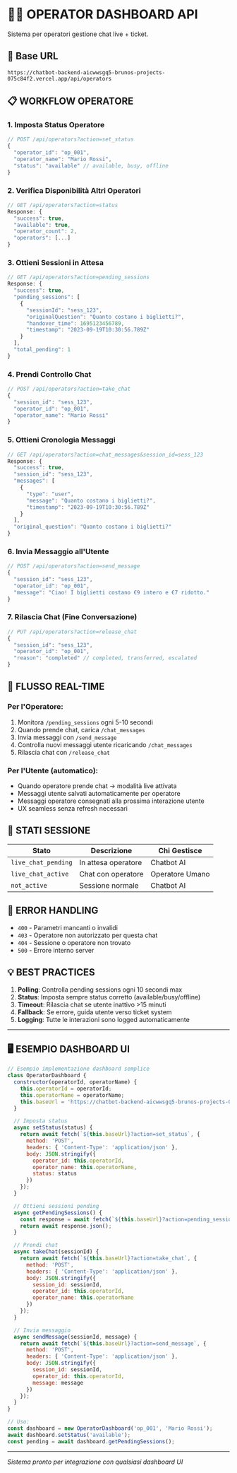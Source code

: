 # 👨‍💼 OPERATOR DASHBOARD API

Sistema per operatori gestione chat live + ticket.

## 🔗 Base URL
```
https://chatbot-backend-aicwwsgq5-brunos-projects-075c84f2.vercel.app/api/operators
```

## 📋 WORKFLOW OPERATORE

### 1. Imposta Status Operatore
```javascript
// POST /api/operators?action=set_status
{
  "operator_id": "op_001",
  "operator_name": "Mario Rossi", 
  "status": "available" // available, busy, offline
}
```

### 2. Verifica Disponibilità Altri Operatori
```javascript
// GET /api/operators?action=status
Response: {
  "success": true,
  "available": true,
  "operator_count": 2,
  "operators": [...]
}
```

### 3. Ottieni Sessioni in Attesa
```javascript
// GET /api/operators?action=pending_sessions
Response: {
  "success": true,
  "pending_sessions": [
    {
      "sessionId": "sess_123",
      "originalQuestion": "Quanto costano i biglietti?",
      "handover_time": 1695123456789,
      "timestamp": "2023-09-19T10:30:56.789Z"
    }
  ],
  "total_pending": 1
}
```

### 4. Prendi Controllo Chat
```javascript
// POST /api/operators?action=take_chat
{
  "session_id": "sess_123",
  "operator_id": "op_001",
  "operator_name": "Mario Rossi"
}
```

### 5. Ottieni Cronologia Messaggi
```javascript
// GET /api/operators?action=chat_messages&session_id=sess_123
Response: {
  "success": true,
  "session_id": "sess_123", 
  "messages": [
    {
      "type": "user",
      "message": "Quanto costano i biglietti?",
      "timestamp": "2023-09-19T10:30:56.789Z"
    }
  ],
  "original_question": "Quanto costano i biglietti?"
}
```

### 6. Invia Messaggio all'Utente
```javascript
// POST /api/operators?action=send_message
{
  "session_id": "sess_123",
  "operator_id": "op_001", 
  "message": "Ciao! I biglietti costano €9 intero e €7 ridotto."
}
```

### 7. Rilascia Chat (Fine Conversazione)
```javascript
// PUT /api/operators?action=release_chat
{
  "session_id": "sess_123",
  "operator_id": "op_001",
  "reason": "completed" // completed, transferred, escalated
}
```

## 🔄 FLUSSO REAL-TIME

### Per l'Operatore:
1. Monitora `/pending_sessions` ogni 5-10 secondi
2. Quando prende chat, carica `/chat_messages` 
3. Invia messaggi con `/send_message`
4. Controlla nuovi messaggi utente ricaricando `/chat_messages`
5. Rilascia chat con `/release_chat`

### Per l'Utente (automatico):
- Quando operatore prende chat → modalità live attivata
- Messaggi utente salvati automaticamente per operatore
- Messaggi operatore consegnati alla prossima interazione utente
- UX seamless senza refresh necessari

## 🎯 STATI SESSIONE

| Stato | Descrizione | Chi Gestisce |
|-------|-------------|--------------|
| `live_chat_pending` | In attesa operatore | Chatbot AI |
| `live_chat_active` | Chat con operatore | Operatore Umano |
| `not_active` | Sessione normale | Chatbot AI |

## 🚨 ERROR HANDLING

- `400` - Parametri mancanti o invalidi
- `403` - Operatore non autorizzato per questa chat  
- `404` - Sessione o operatore non trovato
- `500` - Errore interno server

## 💡 BEST PRACTICES

1. **Polling**: Controlla pending sessions ogni 10 secondi max
2. **Status**: Imposta sempre status corretto (available/busy/offline)
3. **Timeout**: Rilascia chat se utente inattivo >15 minuti
4. **Fallback**: Se errore, guida utente verso ticket system
5. **Logging**: Tutte le interazioni sono logged automaticamente

---

## 🖥️ ESEMPIO DASHBOARD UI

```javascript
// Esempio implementazione dashboard semplice
class OperatorDashboard {
  constructor(operatorId, operatorName) {
    this.operatorId = operatorId;
    this.operatorName = operatorName;
    this.baseUrl = 'https://chatbot-backend-aicwwsgq5-brunos-projects-075c84f2.vercel.app/api/operators';
  }

  // Imposta status
  async setStatus(status) {
    return await fetch(`${this.baseUrl}?action=set_status`, {
      method: 'POST',
      headers: { 'Content-Type': 'application/json' },
      body: JSON.stringify({
        operator_id: this.operatorId,
        operator_name: this.operatorName,
        status: status
      })
    });
  }

  // Ottieni sessioni pending
  async getPendingSessions() {
    const response = await fetch(`${this.baseUrl}?action=pending_sessions`);
    return await response.json();
  }

  // Prendi chat
  async takeChat(sessionId) {
    return await fetch(`${this.baseUrl}?action=take_chat`, {
      method: 'POST',
      headers: { 'Content-Type': 'application/json' },
      body: JSON.stringify({
        session_id: sessionId,
        operator_id: this.operatorId,
        operator_name: this.operatorName
      })
    });
  }

  // Invia messaggio
  async sendMessage(sessionId, message) {
    return await fetch(`${this.baseUrl}?action=send_message`, {
      method: 'POST', 
      headers: { 'Content-Type': 'application/json' },
      body: JSON.stringify({
        session_id: sessionId,
        operator_id: this.operatorId,
        message: message
      })
    });
  }
}

// Uso:
const dashboard = new OperatorDashboard('op_001', 'Mario Rossi');
await dashboard.setStatus('available');
const pending = await dashboard.getPendingSessions();
```

---

*Sistema pronto per integrazione con qualsiasi dashboard UI*